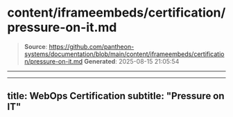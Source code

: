# content/iframeembeds/certification/pressure-on-it.md

> **Source**: https://github.com/pantheon-systems/documentation/blob/main/content/iframeembeds/certification/pressure-on-it.md
> **Generated**: 2025-08-15 21:05:54

---

---
title: WebOps Certification
subtitle: "Pressure on IT"
---

<Partial file="certification-guide/pressure-on-it.md" />
